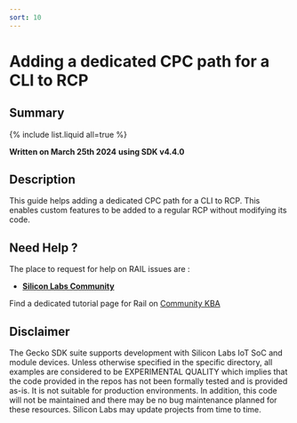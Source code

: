 ```yaml
---
sort: 10
---
```

# Adding a dedicated CPC path for a CLI to RCP

## Summary

{% include list.liquid all=true %}

**Written on March 25th 2024**
**using SDK v4.4.0**

## Description

This guide helps adding a dedicated CPC path for a CLI to RCP. This enables custom features to be added to a regular RCP without modifying its code.

## Need Help ?

The place to request for help on RAIL issues are :

* [**Silicon Labs Community**](https://community.silabs.com/)

Find a dedicated tutorial page for Rail on [Community KBA](https://community.silabs.com/s/article/rail-tutorial-series?language=en_US)

## Disclaimer

The Gecko SDK suite supports development with Silicon Labs IoT SoC and module devices. Unless otherwise specified in the specific directory, all examples are considered to be EXPERIMENTAL QUALITY which implies that the code provided in the repos has not been formally tested and is provided as-is.  It is not suitable for production environments.  In addition, this code will not be maintained and there may be no bug maintenance planned for these resources. Silicon Labs may update projects from time to time.
